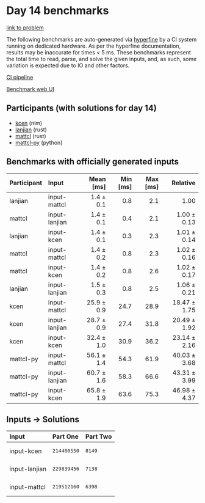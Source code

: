 # Day 14 benchmarks

[link to problem](https://adventofcode.com/2024/day/14)

The following benchmarks are auto-generated via
[hyperfine](https://github.com/sharkdp/hyperfine) by a CI system running on
dedicated hardware. As per the hyperfine documentation, results may be
inaccurate for times < 5 ms. These benchmarks represent the total time to read,
parse, and solve the given inputs, and, as such, some variation is expected due
to IO and other factors.

[CI pipeline](http://ci.papercode.net:8080/teams/main/pipelines/aoc2024)

[Benchmark web UI](https://aoc.ancalagon.black)


## Participants (with solutions for day 14)

- [kcen](https://github.com/kcen/aoc2024) (nim)
- [lanjian](https://github.com/lanjian/aoc-2024) (rust)
- [mattcl](https://github.com/mattcl/aoc2024) (rust)
- [mattcl-py](https://github.com/mattcl/aoc2024-py) (python)


## Benchmarks with officially generated inputs

| Participant | Input | Mean [ms] | Min [ms] | Max [ms] | Relative |
|:---|:---|---:|---:|---:|---:|
| lanjian | input-mattcl | 1.4 ± 0.1 | 0.8 | 2.1 | 1.00 |
| mattcl | input-lanjian | 1.4 ± 0.1 | 0.4 | 2.1 | 1.00 ± 0.13 |
| lanjian | input-kcen | 1.4 ± 0.1 | 0.3 | 2.3 | 1.01 ± 0.14 |
| mattcl | input-mattcl | 1.4 ± 0.2 | 0.8 | 2.3 | 1.02 ± 0.16 |
| mattcl | input-kcen | 1.4 ± 0.2 | 0.8 | 2.6 | 1.02 ± 0.17 |
| lanjian | input-lanjian | 1.5 ± 0.3 | 0.8 | 2.5 | 1.06 ± 0.21 |
| kcen | input-mattcl | 25.9 ± 0.9 | 24.7 | 28.9 | 18.47 ± 1.75 |
| kcen | input-lanjian | 28.7 ± 0.9 | 27.4 | 31.8 | 20.49 ± 1.92 |
| kcen | input-kcen | 32.4 ± 1.0 | 30.9 | 36.2 | 23.14 ± 2.16 |
| mattcl-py | input-mattcl | 56.1 ± 1.4 | 54.3 | 61.9 | 40.03 ± 3.68 |
| mattcl-py | input-lanjian | 60.7 ± 1.6 | 58.3 | 66.6 | 43.31 ± 3.99 |
| mattcl-py | input-kcen | 65.8 ± 1.9 | 63.6 | 75.3 | 46.98 ± 4.37 |


## Inputs -> Solutions

| Input | Part One | Part Two |
|:---|:---|:---|
|input-kcen|<pre>214400550</pre>|<pre>8149</pre>|
|input-lanjian|<pre>229839456</pre>|<pre>7138</pre>|
|input-mattcl|<pre>219512160</pre>|<pre>6398</pre>|
